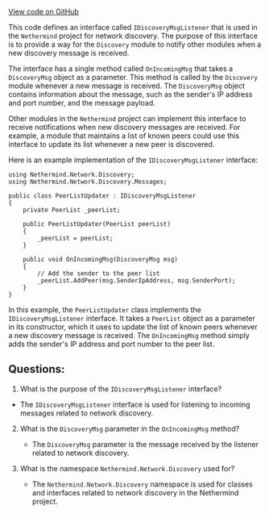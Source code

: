 [View code on GitHub](https://github.com/nethermindeth/nethermind/Nethermind.Network.Discovery/IDiscoveryMsgListener.cs)

This code defines an interface called `IDiscoveryMsgListener` that is used in the `Nethermind` project for network discovery. The purpose of this interface is to provide a way for the `Discovery` module to notify other modules when a new discovery message is received. 

The interface has a single method called `OnIncomingMsg` that takes a `DiscoveryMsg` object as a parameter. This method is called by the `Discovery` module whenever a new message is received. The `DiscoveryMsg` object contains information about the message, such as the sender's IP address and port number, and the message payload.

Other modules in the `Nethermind` project can implement this interface to receive notifications when new discovery messages are received. For example, a module that maintains a list of known peers could use this interface to update its list whenever a new peer is discovered.

Here is an example implementation of the `IDiscoveryMsgListener` interface:

```
using Nethermind.Network.Discovery;
using Nethermind.Network.Discovery.Messages;

public class PeerListUpdater : IDiscoveryMsgListener
{
    private PeerList _peerList;

    public PeerListUpdater(PeerList peerList)
    {
        _peerList = peerList;
    }

    public void OnIncomingMsg(DiscoveryMsg msg)
    {
        // Add the sender to the peer list
        _peerList.AddPeer(msg.SenderIpAddress, msg.SenderPort);
    }
}
```

In this example, the `PeerListUpdater` class implements the `IDiscoveryMsgListener` interface. It takes a `PeerList` object as a parameter in its constructor, which it uses to update the list of known peers whenever a new discovery message is received. The `OnIncomingMsg` method simply adds the sender's IP address and port number to the peer list.
## Questions: 
 1. What is the purpose of the `IDiscoveryMsgListener` interface?
   - The `IDiscoveryMsgListener` interface is used for listening to incoming messages related to network discovery.

2. What is the `DiscoveryMsg` parameter in the `OnIncomingMsg` method?
   - The `DiscoveryMsg` parameter is the message received by the listener related to network discovery.

3. What is the namespace `Nethermind.Network.Discovery` used for?
   - The `Nethermind.Network.Discovery` namespace is used for classes and interfaces related to network discovery in the Nethermind project.